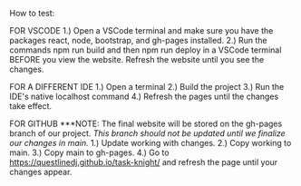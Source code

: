 How to test:

FOR VSCODE
1.) Open a VSCode terminal and make sure you have the packages react, node, bootstrap, and gh-pages installed.
2.) Run the commands 
npm run build
 and then 
npm run deploy
 in a VSCode terminal BEFORE you view the website. Refresh the website until you see the changes.

 FOR A DIFFERENT IDE
 1.) Open a terminal
 2.) Build the project
 3.) Run the IDE's native localhost command
 4.) Refresh the pages until the changes take effect.

 FOR GITHUB
 ***NOTE: The final website will be stored on the gh-pages branch of our project. *This branch should not be updated until we finalize our changes in main.*
 1.) Update working with changes.
 2.) Copy working to main.
 3.) Copy main to gh-pages.
 4.) Go to https://questlinedj.github.io/task-knight/ and refresh the page until your changes appear.
